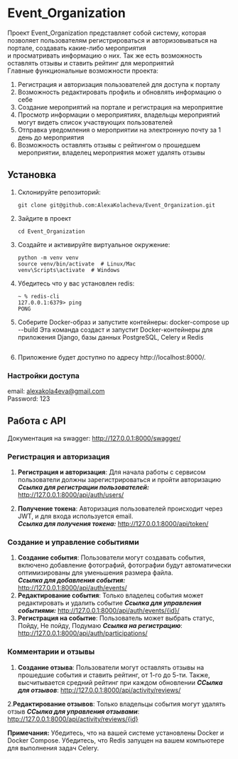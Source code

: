 # Event_Organization

Проект Event_Organization представляет собой систему, которая позволяет пользователям регистрироваться и авторизовываться на портале, создавать какие-либо мероприятия  
и просматривать информацию о них. Так же есть возможность оставлять отзывы и ставить рейтинг для мероприятий <br>
Главные функциональные возможности проекта: <br>
1. Регистрация и авторизация пользователей для доступа к порталу
2. Возможность редактировать профиль и обновлять информацию о себе
3. Создание мероприятий на портале и регистрация на мероприятие
4. Просмотр информации о мероприятиях, владельцы мероприятий могут видеть список участвующих пользователей
5. Отправка уведомления о мероприятии на электронную почту за 1 день до мероприятия
6. Возможность оставлять отзывы с рейтингом о прошедшем мероприятии, владелец мероприятия может удалять отзывы


## Установка

1. Склонируйте репозиторий:
   ```
   git clone git@github.com:AlexaKolacheva/Event_Organization.git
   ```
2. Зайдите в проект
    ```
   cd Event_Organization
    ```
3. Создайте и активируйте виртуальное окружение:
    ```
   python -m venv venv
   source venv/bin/activate  # Linux/Mac
   venv\Scripts\activate  # Windows
    ```

4. Убедитесь что у вас установлен redis:
    ```
    ~ % redis-cli
   127.0.0.1:6379> ping
   PONG
   ```
   
5. Соберите Docker-образ и запустите контейнеры:
   docker-compose up --build
   Эта команда создаст и запустит Docker-контейнеры для приложения Django, базы данных PostgreSQL, Celery и Redis

   ```
6. Приложение будет доступно по адресу http://localhost:8000/. <br>


### Настройки доступа
email: alexakola4eva@gmail.com <br>
Password: 123

## Работа с API
 
Документация на swagger:
http://127.0.0.1:8000/swagger/

### Регистрация и авторизация
1. **Регистрация и авторизация**: Для начала работы с сервисом пользователи должны зарегистрироваться и пройти авторизацию <br>
 ***Ссылка для регистрации пользователей:*** http://127.0.0.1:8000/api/auth/users/

2. **Получение токена**: Авторизация пользователей происходит через JWT, и для входа используется email.<br>
 ***Ссылка для получения токена:*** http://127.0.0.1:8000/api/token/


### Создание и управление событиями
1. **Создание события**: Пользователи могут создавать события, включено добавление фотографий, фотографии будут автоматически оптимизированы для уменьшения размера файла.<br>
 ***Ссылка для добавления события:*** http://127.0.0.1:8000/api/auth/events/
2. **Редактирование события**: Только владелец события может редактировать и удалить событие
   ***Ссылка для управления событиями:*** http://127.0.0.1:8000/api/auth/events/{id}/
3. **Регистрация на событие**: Пользователь может выбрать статус, Пойду, Не пойду, Подумаю
   ***Ссылка на регистрацию***: http://127.0.0.1:8000/api/auth/participations/

### Комментарии и отзывы
1. **Создание отзыва**: Пользователи могут оставлять отзывы на прошедшие события и ставить рейтинг, от 1-го до 5-ти. Также, высчитывается средний рейтинг при каждом обновлении
   ***ССылка для отзывов***: http://127.0.0.1:8000/api/activity/reviews/

2.**Редактирование отзывов**: Только владельцы события могут удалять отзыв
  ***ССылка для управления отзывами***: http://127.0.0.1:8000/api/activity/reviews/{id}

**Примечания:**
Убедитесь, что на вашей системе установлены Docker и Docker Compose.
Убедитесь, что Redis запущен на вашем компьютере для выполнения задач Celery.

   

